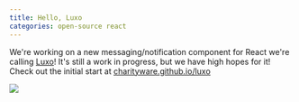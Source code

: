 ```yaml
---
title: Hello, Luxo
categories: open-source react
---
```


We're working on a new messaging/notification component for React we're calling [Luxo](http://charityware.github.io/luxo/)! It's still a work in progress, but we have high hopes for it! Check out the initial start at [charityware.github.io/luxo](http://charityware.github.io/luxo/)

![](https://cdn.charityware.co/blogs/engineering/images/luxo.jpg)
